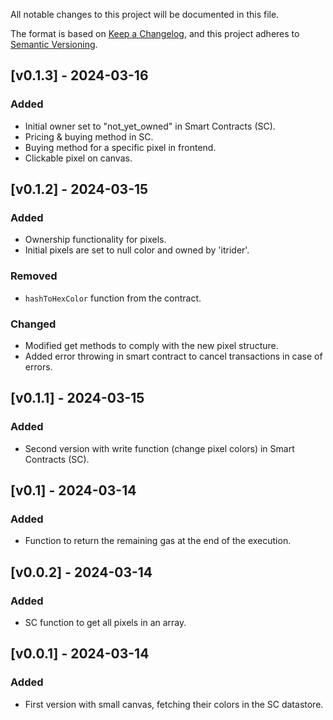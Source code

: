 All notable changes to this project will be documented in this file.

The format is based on [Keep a Changelog](https://keepachangelog.com/en/1.0.0/),
and this project adheres to [Semantic Versioning](https://semver.org/spec/v2.0.0.html).

## [v0.1.3] - 2024-03-16

### Added
- Initial owner set to "not_yet_owned" in Smart Contracts (SC).
- Pricing & buying method in SC.
- Buying method for a specific pixel in frontend.
- Clickable pixel on canvas.

## [v0.1.2] - 2024-03-15

### Added
- Ownership functionality for pixels.
- Initial pixels are set to null color and owned by 'itrider'.

### Removed
- `hashToHexColor` function from the contract.

### Changed
- Modified get methods to comply with the new pixel structure.
- Added error throwing in smart contract to cancel transactions in case of errors.

## [v0.1.1] - 2024-03-15

### Added
- Second version with write function (change pixel colors) in Smart Contracts (SC).

## [v0.1] - 2024-03-14

### Added
- Function to return the remaining gas at the end of the execution.

## [v0.0.2] - 2024-03-14

### Added
- SC function to get all pixels in an array.

## [v0.0.1] - 2024-03-14

### Added
- First version with small canvas, fetching their colors in the SC datastore.
